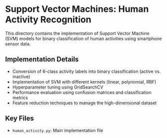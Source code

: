 # Support Vector Machines: Human Activity Recognition

This directory contains the implementation of Support Vector Machine (SVM) models for binary classification of human activities using smartphone sensor data.

## Implementation Details

- Conversion of 6-class activity labels into binary classification (active vs. inactive)
- Implementation of SVM with different kernels (linear, polynomial, RBF)
- Hyperparameter tuning using GridSearchCV
- Performance evaluation using confusion matrices and classification metrics
- Feature reduction techniques to manage the high-dimensional dataset

## Key Files
- `human_activity.py`: Main implementation file